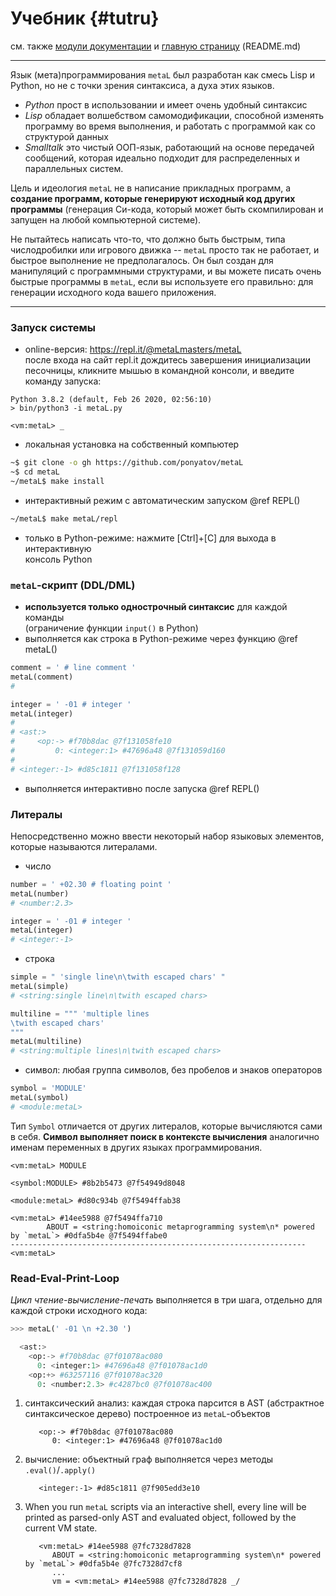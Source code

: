 # Учебник {#tutru}

см. также <a href=modules.html>модули документации</a> и 
<a href=index.html>главную страницу</a> (README.md)

***

Язык (мета)программирования `metaL` был разработан как смесь Lisp и Python, но не с точки зрения синтаксиса, а духа этих языков.

* *Python* прост в использовании и имеет очень удобный синтаксис
* *Lisp* обладает волшебством самомодификации, способной изменять программу во
  время выполнения, и работать с программой как со структурой данных
* *Smalltalk* это чистый ООП-язык, работающий на основе передачей сообщений,
  которая идеально подходит для распределенных и параллельных систем.

Цель и идеология `metaL` не в написание прикладных программ, а **создание
программ, которые генерируют исходный код других программы** (генерация Си-кода, который может быть скомпилирован и запущен на любой компьютерной системе).

Не пытайтесь написать что-то, что должно быть быстрым, типа числодробилки или
игрового движка -- `metaL` просто так не работает, и быстрое выполнение не предполагалось. Он был создан для манипуляций с программными структурами, и
вы можете писать очень быстрые программы в `metaL`, если вы используете его
правильно: для генерации исходного кода вашего приложения.

***

### Запуск системы

* online-версия: https://repl.it/@metaLmasters/metaL<br>после входа на сайт repl.it дождитесь завершения инициализации песочницы, кликните мышью в командной консоли, и введите команду запуска:
```
Python 3.8.2 (default, Feb 26 2020, 02:56:10)
> bin/python3 -i metaL.py

<vm:metaL> _
```
* локальная установка на собственный компьютер
```sh
~$ git clone -o gh https://github.com/ponyatov/metaL
~$ cd metaL
~/metaL$ make install
```
* интерактивный режим с автоматическим запуском @ref REPL()
```sh
~/metaL$ make metaL/repl
```
* только в Python-режиме: нажмите [Ctrl]+[C] для выхода в интерактивную     
  консоль Python

### `metaL`-скрипт (DDL/DML)

* **используется только однострочный синтаксис** для каждой команды   
  (ограничение функции `input()` в Python)
* выполняется как строка в Python-режиме через функцию @ref metaL()
```py
comment = ' # line comment '
metaL(comment)
#
```
```py
integer = ' -01 # integer '
metaL(integer)
#
# <ast:>
#     <op:-> #f70b8dac @7f131058fe10
#         0: <integer:1> #47696a48 @7f131059d160
#
# <integer:-1> #d85c1811 @7f131058f128
```
* выполняется интерактивно после запуска @ref REPL()

### Литералы

Непосредственно можно ввести некоторый набор языковых элементов, которые называются литералами.

* число
```py
number = ' +02.30 # floating point '
metaL(number)
# <number:2.3>
```
```py
integer = ' -01 # integer '
metaL(integer)
# <integer:-1>
```
* строка
```py
simple = " 'single line\n\twith escaped chars' "
metaL(simple)
# <string:single line\n\twith escaped chars>
```
```py
multiline = """ 'multiple lines
\twith escaped chars'
"""
metaL(multiline)
# <string:multiple lines\n\twith escaped chars>
```
* символ: любая группа символов, без пробелов и знаков операторов
```py
symbol = 'MODULE'
metaL(symbol)
# <module:metaL>
```
Тип `Symbol` отличается от других литералов, которые вычисляются сами в себя.
**Символ выполняет поиск в контексте вычисления** аналогично именам переменных в других языках программирования.
```
<vm:metaL> MODULE

<symbol:MODULE> #8b2b5473 @7f54949d8048

<module:metaL> #d80c934b @7f5494ffab38

<vm:metaL> #14ee5988 @7f5494ffa710
        ABOUT = <string:homoiconic metaprogramming system\n* powered by `metaL`> #0dfa5b4e @7f5494ffabe0
------------------------------------------------------------------
<vm:metaL>
```

### Read-Eval-Print-Loop

*Цикл чтение-вычисление-печать* выполняется в три шага, отдельно для каждой строки исходного кода:

```py
>>> metaL(' -01 \n +2.30 ')

  <ast:>
    <op:-> #f70b8dac @7f01078ac080
      0: <integer:1> #47696a48 @7f01078ac1d0
    <op:+> #63257116 @7f01078ac320
      0: <number:2.3> #c4287bc0 @7f01078ac400
```

1. синтаксический анализ: каждая строка парсится в AST (абстрактное
   синтаксическое дерево) построенное из `metaL`-объектов
   ```
      <op:-> #f70b8dac @7f01078ac080
         0: <integer:1> #47696a48 @7f01078ac1d0
   ```
2. вычисление: объектный граф выполняется через методы `.eval()`/`.apply()`
   ```
      <integer:-1> #d85c1811 @7f905edd3e10
   ```
3. When you run `metaL` scripts via an interactive shell, every line will be
   printed as parsed-only AST and evaluated object, followed by the current VM
   state.
   ```
      <vm:metaL> #14ee5988 @7fc7328d7828
         ABOUT = <string:homoiconic metaprogramming system\n* powered by `metaL`> #0dfa5b4e @7fc7328d7cf8
         ...
         vm = <vm:metaL> #14ee5988 @7fc7328d7828 _/
   ```
